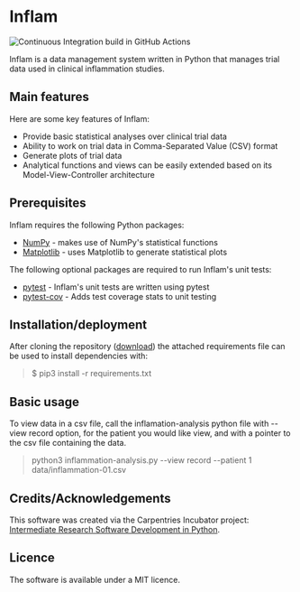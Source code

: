 # Inflam

![Continuous Integration build in GitHub Actions](https://github.com/hangqianjun/python-intermediate-inflammation/workflows/CI/badge.svg?branch=main)

Inflam is a data management system written in Python that manages trial data used in clinical inflammation studies.

## Main features

Here are some key features of Inflam:

- Provide basic statistical analyses over clinical trial data
- Ability to work on trial data in Comma-Separated Value (CSV) format
- Generate plots of trial data
- Analytical functions and views can be easily extended based on its Model-View-Controller architecture

## Prerequisites

Inflam requires the following Python packages:

- [NumPy](https://www.numpy.org/) - makes use of NumPy's statistical functions
- [Matplotlib](https://matplotlib.org/stable/index.html) - uses Matplotlib to generate statistical plots

The following optional packages are required to run Inflam's unit tests:

- [pytest](https://docs.pytest.org/en/stable/) - Inflam's unit tests are written using pytest
- [pytest-cov](https://pypi.org/project/pytest-cov/) - Adds test coverage stats to unit testing

## Installation/deployment

After cloning the repository ([download](https://github.com/hangqianjun/python-intermediate-inflammation.git)) the attached requirements file can be used to install dependencies with:

> $ pip3 install -r requirements.txt

## Basic usage

To view data in a csv file, call the inflamation-analysis python file with --view record option, for the patient you would like view, and with a pointer to the csv file containing the data.

> python3 inflammation-analysis.py --view record --patient 1 data/inflammation-01.csv

## Credits/Acknowledgements

This software was created via the Carpentries Incubator project: [Intermediate Research Software Development in Python](https://github.com/carpentries-incubator/python-intermediate-development).

## Licence

The software is available under a MIT licence.
